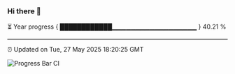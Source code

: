 ### Hi there 👋

⏳ Year progress { ████████████▁▁▁▁▁▁▁▁▁▁▁▁▁▁▁▁▁▁ } 40.21 %

---

⏰ Updated on Tue, 27 May 2025 18:20:25 GMT

![Progress Bar CI](https://github.com/liununu/liununu/workflows/Progress%20Bar%20CI/badge.svg)
